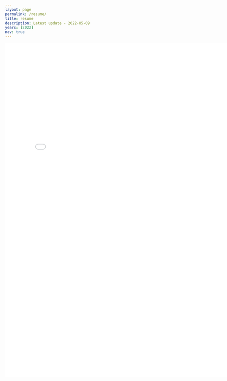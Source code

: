 ```yaml
---
layout: page
permalink: /resume/
title: resume
description: Latest update - 2022-05-09
years: [2022]
nav: true
---
```

<!-- _pages/resume.md -->
<div class="resume">
<html>
  <head>
    <title>Resume</title>
  </head>
  <body>
    <embed src="../assets/pdf/Sehyun Cho resume22.pdf" width="800px" height="1100px" />
  </body>
</html>
</div>
